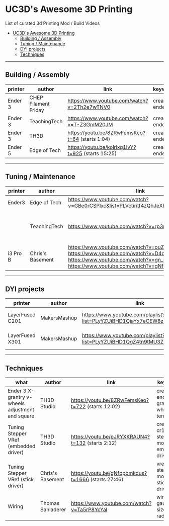 # UC3D's Awesome 3D Printing
List of curated 3d Printing Mod / Build Videos

- [UC3D's Awesome 3D Printing](#uc3ds-awesome-3d-printing)
	- [Building / Assembly](#building--assembly)
	- [Tuning / Maintenance](#tuning--maintenance)
	- [DYI projects](#dyi-projects)
	- [Techniques](#techniques)

---
## Building / Assembly
| printer | author               | link | keywords |
| ------- | -------------------- | ---- | -------- |
| Ender 3 | CHEP Filament Friday | https://www.youtube.com/watch?v=2Th2e7wTNV0       | creality ender3
| Ender 3 | TeachingTech         | https://www.youtube.com/watch?v=T-Z3GmM20JM       | creality ender3
| Ender 3 | TH3D                 | https://youtu.be/8ZRwFemsKeo?t=64 (starts 1:04)   | creality ender3
| Ender 5 | Edge of Tech         | https://youtu.be/kolrlxg1lvY?t=925 (starts 15:25) | creality ender5

---
## Tuning / Maintenance
| printer  | author               | link | keywords |
| -------  | -------------------- | ---- | -------- |
| Ender3   | Edge of Tech         | https://www.youtube.com/watch?v=GBe0rCSPlxc&list=PLVctiritf4zQhJeXFqaimrCKjhH9DPza1 | creality ender3
|          | TeachingTech         | https://www.youtube.com/watch?v=rp3r921DBGI | e2e end-to-end tuning step-by-step
| i3 Pro B | Chris's Basement     | https://www.youtube.com/watch?v=ouZQ-SKZDsc (1/4)<br> https://www.youtube.com/watch?v=D4oOZGvVTL8 (2/4)<br> https://www.youtube.com/watch?v=gn_5QKPj31E (3/4) <br> https://www.youtube.com/watch?v=gNfbpbmkdus (4/4) | geeetech i3 i3prob

---
## DYI projects
| printer | author               | link | keywords |
| ------- | -------------------- | ---- | -------- |
| LayerFused C201 | MakersMashup | https://www.youtube.com/playlist?list=PLyYZUiBHD1QjaYx7eCEW8zXvsgwEbAykY | cartesian step-by-step dyi
| LayerFused X301 | MakersMashup | https://www.youtube.com/playlist?list=PLyYZUiBHD1QgZ4tn9tMU3Z-l71JyhPW9l | corexy step-by-step dyi

---
## Techniques
| what | author               | link | keywords |
| ---- | -------------------- | ---- | -------- |
| Ender 3 X-grantry v-wheels adjustment and square | TH3D Studio       | https://youtu.be/8ZRwFemsKeo?t=722 (starts 12:02)  | creality ender3 x-grantry v-wheels tension
| Tuning Stepper VRef (embedded driver)            | TH3D Studio       | https://youtu.be/pJRYXKRAUN4?t=132 (starts 2:12)   | creality cr10 vref stepper motor embedded driver
| Tuning Stepper VRef (stick driver)               | Chris's Basement  | https://youtu.be/gNfbpbmkdus?t=1666 (starts 27:46) | vref stepper motor stick driver
| Wiring                                           | Thomas Sanladerer | https://www.youtube.com/watch?v=Ta5rP8YcYaI        | wiring gauge size bend radius
